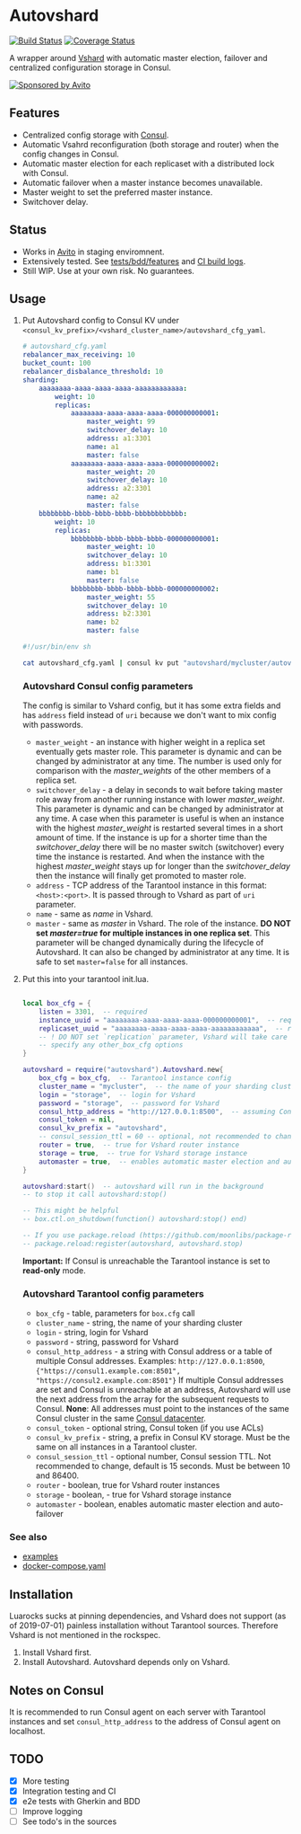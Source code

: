 # Autovshard

[![Build Status](https://travis-ci.org/bofm/tarantool-autovshard.svg?branch=master)](https://travis-ci.org/bofm/tarantool-autovshard) [![Coverage Status](https://coveralls.io/repos/github/bofm/tarantool-autovshard/badge.svg?branch=coverage)](https://coveralls.io/github/bofm/tarantool-autovshard?branch=coverage)

A wrapper around [Vshard](https://github.com/tarantool/vshard) with automatic master election, failover and
centralized configuration storage in Consul.

[![Sponsored by Avito](https://cdn.rawgit.com/css/csso/8d1b89211ac425909f735e7d5df87ee16c2feec6/docs/avito.svg)](https://www.avito.ru/)

## Features

* Centralized config storage with [Consul](https://www.consul.io).
* Automatic Vsahrd reconfiguration (both storage and router) when the config
  changes in Consul.
* Automatic master election for each replicaset with a distributed lock with Consul.
* Automatic failover when a master instance becomes unavailable.
* Master weight to set the preferred master instance.
* Switchover delay.

## Status

* Works in [Avito](https://www.avito.ru) in staging enviromnent.
* Extensively tested. See [tests/bdd/features](tests/bdd/features) and [CI build logs](https://travis-ci.org/bofm/tarantool-autovshard/builds).
* Still WIP. Use at your own risk. No guarantees.

## Usage

1. Put Autovshard config to Consul KV under `<consul_kv_prefix>/<vshard_cluster_name>/autovshard_cfg_yaml`.
  
   ```yaml
   # autovshard_cfg.yaml
   rebalancer_max_receiving: 10
   bucket_count: 100
   rebalancer_disbalance_threshold: 10
   sharding:
       aaaaaaaa-aaaa-aaaa-aaaa-aaaaaaaaaaaa:
           weight: 10
           replicas:
               aaaaaaaa-aaaa-aaaa-aaaa-000000000001:
                   master_weight: 99
                   switchover_delay: 10
                   address: a1:3301
                   name: a1
                   master: false
               aaaaaaaa-aaaa-aaaa-aaaa-000000000002:
                   master_weight: 20
                   switchover_delay: 10
                   address: a2:3301
                   name: a2
                   master: false
       bbbbbbbb-bbbb-bbbb-bbbb-bbbbbbbbbbbb:
           weight: 10
           replicas:
               bbbbbbbb-bbbb-bbbb-bbbb-000000000001:
                   master_weight: 10
                   switchover_delay: 10
                   address: b1:3301
                   name: b1
                   master: false
               bbbbbbbb-bbbb-bbbb-bbbb-000000000002:
                   master_weight: 55
                   switchover_delay: 10
                   address: b2:3301
                   name: b2
                   master: false
   ```
   
   ```sh
   #!/usr/bin/env sh

   cat autovshard_cfg.yaml | consul kv put "autovshard/mycluster/autovshard_cfg_yaml" -
   ```

   ### Autovshard Consul config parameters
   
   The config is similar to Vshard config, but it has some extra fields
   and has `address` field instead of `uri` because we don't want to
   mix config with passwords.

   * `master_weight` - an instance with higher weight in a replica set eventually gets master role. This parameter is dynamic and can be changed by administrator at any time. The number is used only for comparison with the *master_weights* of the other members of a replica set.
   * `switchover_delay` - a delay in seconds to wait before taking master role away from another running instance with lower *master_weight*. This parameter is dynamic and can be changed by administrator at any time. A case when this parameter is useful is when an instance with the highest *master_weight* is restarted several times in a short amount of time. If the instance is up for a shorter time than the  *switchover_delay* there will be no master switch (switchover) every time the instance is restarted. And when the instance with the highest *master_weight* stays up for longer than the *switchover_delay* then the instance will finally get promoted to master role.
   * `address` - TCP address of the Tarantool instance in this format: `<host>:<port>`. It is passed through to Vshard as part of `uri` parameter.
   * `name` - same as *name* in Vshard.
   * `master` - same as *master* in Vshard. The role of the instance. **DO NOT set *master=true* for multiple instances in one replica set**. This parameter will be changed dynamically during the lifecycle of Autovshard. It can also be changed by administrator at any time. It is safe to set `master=false` for all instances.

2. Put this into your tarantool init.lua.

   ```lua

   local box_cfg = {
       listen = 3301,  -- required
       instance_uuid = "aaaaaaaa-aaaa-aaaa-aaaa-000000000001",  -- required for storage instances, prefer lowercase
       replicaset_uuid = "aaaaaaaa-aaaa-aaaa-aaaa-aaaaaaaaaaaa",  -- required for storage instances, prefer lowercase
       -- ! DO NOT set `replication` parameter, Vshard will take care of it
       -- specify any other_box_cfg options
   }

   autovshard = require("autovshard").Autovshard.new{
       box_cfg = box_cfg,  -- Tarantool instance config
       cluster_name = "mycluster",  -- the name of your sharding cluster
       login = "storage",  -- login for Vshard
       password = "storage",  -- password for Vshard
       consul_http_address = "http://127.0.0.1:8500",  -- assuming Consul agent is running on localhost
       consul_token = nil,
       consul_kv_prefix = "autovshard",
       -- consul_session_ttl = 60 -- optional, not recommended to change, default is 15 seconds
       router = true,  -- true for Vshard router instance
       storage = true,  -- true for Vshard storage instance
       automaster = true,  -- enables automatic master election and auto-failover
   }

   autovshard:start()  -- autovshard will run in the background
   -- to stop it call autovshard:stop()

   -- This might be helpful
   -- box.ctl.on_shutdown(function() autovshard:stop() end)

   -- If you use package.reload (https://github.com/moonlibs/package-reload)
   -- package.reload:register(autovshard, autovshard.stop)

   ```
    
    **Important:** If Consul is unreachable the Tarantool instance is set to **read-only** mode.

    ### Autovshard Tarantool config parameters
    
    * `box_cfg` - table, parameters for `box.cfg` call 
    * `cluster_name` - string, the name of your sharding cluster
    * `login` - string, login for Vshard
    * `password` - string, password for Vshard
    * `consul_http_address` - a string with Consul address or a table of multiple Consul addresses.
       Examples: `http://127.0.0.1:8500`, `{"https://consul1.example.com:8501", "https://consul2.example.com:8501"}`
       If multiple Consul addresses are set and Consul is unreachable at an address, Autovshard will use the
       next address from the array for the subsequent requests to Consul.
       **None**: All addresses must point to the instances of the same Consul cluster in the
       same [Consul datacenter](https://www.consul.io/docs/commands/catalog/datacenters.html). 
    * `consul_token` - optional string, Consul token (if you use ACLs)
    * `consul_kv_prefix` - string, a prefix in Consul KV storage. Must be the same on all instances in a Tarantool cluster.
    * `consul_session_ttl` - optional number, Consul session TTL. Not recommended to change, default is 15 seconds. Must be
       between 10 and 86400.
    * `router` - boolean, true for Vshard router instances
    * `storage` - boolean, - true for Vshard storage instance
    * `automaster` - boolean, enables automatic master election and auto-failover

### See also

* [examples](examples)
* [docker-compose.yaml](docker-compose.yaml)

## Installation

Luarocks sucks at pinning dependencies, and Vshard does not support (as of 2019-07-01) painless
installation without Tarantool sources. Therefore Vshard is not mentioned in the rockspec.

1. Install Vshard first.
2. Install Autovshard. Autovshard depends only on Vshard.

## Notes on Consul

It is recommended to run Consul agent on each server with Tarantool instances and set `consul_http_address` to the address of Consul agent on localhost.

## TODO

- [x] More testing
- [x] Integration testing and CI
- [x] e2e tests with Gherkin and BDD
- [ ] Improve logging
- [ ] See todo's in the sources
